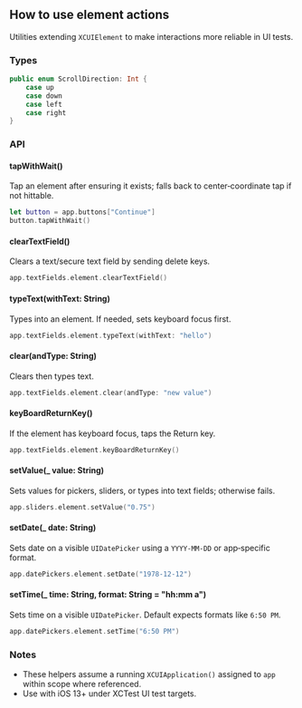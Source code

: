 ## How to use element actions

Utilities extending `XCUIElement` to make interactions more reliable in UI tests.

### Types

```swift
public enum ScrollDirection: Int {
    case up
    case down
    case left
    case right
}
```

### API

#### tapWithWait()
Tap an element after ensuring it exists; falls back to center‑coordinate tap if not hittable.

```swift
let button = app.buttons["Continue"]
button.tapWithWait()
```

#### clearTextField()
Clears a text/secure text field by sending delete keys.

```swift
app.textFields.element.clearTextField()
```

#### typeText(withText: String)
Types into an element. If needed, sets keyboard focus first.

```swift
app.textFields.element.typeText(withText: "hello")
```

#### clear(andType: String)
Clears then types text.

```swift
app.textFields.element.clear(andType: "new value")
```

#### keyBoardReturnKey()
If the element has keyboard focus, taps the Return key.

```swift
app.textFields.element.keyBoardReturnKey()
```

#### setValue(_ value: String)
Sets values for pickers, sliders, or types into text fields; otherwise fails.

```swift
app.sliders.element.setValue("0.75")
```

#### setDate(_ date: String)
Sets date on a visible `UIDatePicker` using a `YYYY-MM-DD` or app‑specific format.

```swift
app.datePickers.element.setDate("1978-12-12")
```

#### setTime(_ time: String, format: String = "hh:mm a")
Sets time on a visible `UIDatePicker`. Default expects formats like `6:50 PM`.

```swift
app.datePickers.element.setTime("6:50 PM")
```

### Notes
- These helpers assume a running `XCUIApplication()` assigned to `app` within scope where referenced.
- Use with iOS 13+ under XCTest UI test targets.


